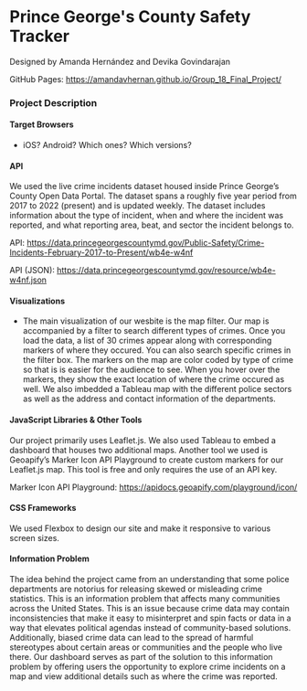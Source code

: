 # Prince George's County Safety Tracker
Designed by Amanda Hernández and Devika Govindarajan

GitHub Pages: https://amandavhernan.github.io/Group_18_Final_Project/


### Project Description

#### Target Browsers

* iOS? Android? Which ones? Which versions?

#### API

We used the live crime incidents dataset housed inside Prince George’s County Open Data Portal. The dataset spans a roughly five year period from 2017 to 2022 (present) and is updated weekly. The dataset includes information about the type of incident, when and where the incident was reported, and what reporting area, beat, and sector the incident belongs to.

API: https://data.princegeorgescountymd.gov/Public-Safety/Crime-Incidents-February-2017-to-Present/wb4e-w4nf

API (JSON): https://data.princegeorgescountymd.gov/resource/wb4e-w4nf.json

#### Visualizations

* The main visualization of our wesbite is the map filter. Our map is accompanied by a filter to search different types of crimes. Once you load the data, a list of 30 crimes appear along with corresponding markers of where they occured. You can also search specific crimes in the filter box. The markers on the map are color coded by type of crime so that is is easier for the audience to see. When you hover over the markers, they show the exact location of where the crime occured as well. We also imbedded a Tableau map with the different police sectors as well as the address and contact information of the departments.

#### JavaScript Libraries & Other Tools

Our project primarily uses Leaflet.js. We also used Tableau to embed a dashboard that houses two additional maps. Another tool we used is Geoapify’s Marker Icon API Playground to create custom markers for our Leaflet.js map. This tool is free and only requires the use of an API key.

Marker Icon API Playground: https://apidocs.geoapify.com/playground/icon/

#### CSS Frameworks

We used Flexbox to design our site and make it responsive to various screen sizes. 

#### Information Problem

The idea behind the project came from an understanding that some police departments are notorius for releasing skewed or misleading crime statistics. This is an information problem that affects many communities across the United States. This is an issue because crime data may contain inconsistencies that make it easy to misinterpret and spin facts or data in a way that elevates political agendas instead of community-based solutions. Additionally, biased crime data can lead to the spread of harmful stereotypes about certain areas or communities and the people who live there. Our dashboard serves as part of the solution to this information problem by offering users the opportunity to explore crime incidents on a map and view additional details such as where the crime was reported. 
